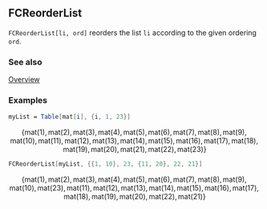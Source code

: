 ## FCReorderList

`FCReorderList[li, ord]` reorders the list `li` according to the given ordering `ord`.

### See also

[Overview](Extra/FeynCalc.md)

### Examples

```mathematica
myList = Table[mat[i], {i, 1, 23}]
```

$$\{\text{mat}(1),\text{mat}(2),\text{mat}(3),\text{mat}(4),\text{mat}(5),\text{mat}(6),\text{mat}(7),\text{mat}(8),\text{mat}(9),\text{mat}(10),\text{mat}(11),\text{mat}(12),\text{mat}(13),\text{mat}(14),\text{mat}(15),\text{mat}(16),\text{mat}(17),\text{mat}(18),\text{mat}(19),\text{mat}(20),\text{mat}(21),\text{mat}(22),\text{mat}(23)\}$$

```mathematica
FCReorderList[myList, {{1, 10}, 23, {11, 20}, 22, 21}]
```

$$\{\text{mat}(1),\text{mat}(2),\text{mat}(3),\text{mat}(4),\text{mat}(5),\text{mat}(6),\text{mat}(7),\text{mat}(8),\text{mat}(9),\text{mat}(10),\text{mat}(23),\text{mat}(11),\text{mat}(12),\text{mat}(13),\text{mat}(14),\text{mat}(15),\text{mat}(16),\text{mat}(17),\text{mat}(18),\text{mat}(19),\text{mat}(20),\text{mat}(22),\text{mat}(21)\}$$

